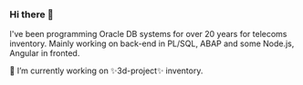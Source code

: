 ### Hi there 👋 

I've been programming Oracle DB systems for over 20 years for telecoms inventory. Mainly working on back-end in PL/SQL, ABAP and some Node.js, Angular in fronted.

🔭 I’m currently working on ✨3d-project✨ inventory.

<!--
**karol-preiskorn/karol-preiskorn** is a ✨ _special_ ✨ repository because its `README.md` (this file) appears on your GitHub profile.

Here are some ideas to get you started:

- 🔭 I’m currently working on ...
- 🌱 I’m currently learning ...
- 👯 I’m looking to collaborate on ...
- 🤔 I’m looking for help with ...
- 💬 Ask me about ...
- 📫 How to reach me: ...
- 😄 Pronouns: ...
- ⚡ Fun fact: ...
-->

